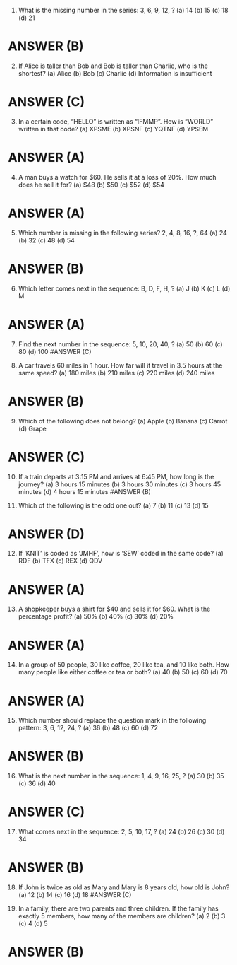 1. What is the missing number in the series: 3, 6, 9, 12, ?
(a) 14 (b) 15 (c) 18 (d) 21
# ANSWER (B)

2. If Alice is taller than Bob and Bob is taller than Charlie, who is the shortest?
(a) Alice (b) Bob (c) Charlie (d) Information is insufficient
 # ANSWER (C)

3. In a certain code, “HELLO” is written as “IFMMP”. How is “WORLD” written in that code?
(a) XPSME (b) XPSNF (c) YQTNF (d) YPSEM
# ANSWER (A)

4. A man buys a watch for $60. He sells it at a loss of 20%. How much does he sell it for?
(a) $48 (b) $50 (c) $52 (d) $54
# ANSWER (A)

5. Which number is missing in the following series? 2, 4, 8, 16, ?, 64
(a) 24 (b) 32 (c) 48 (d) 54
# ANSWER (B)

6. Which letter comes next in the sequence: B, D, F, H, ?
(a) J (b) K (c) L (d) M
# ANSWER (A)

7. Find the next number in the sequence: 5, 10, 20, 40, ?
(a) 50 (b) 60 (c) 80 (d) 100
#ANSWER (C)

8. A car travels 60 miles in 1 hour. How far will it travel in 3.5 hours at the same speed?
(a) 180 miles (b) 210 miles (c) 220 miles (d) 240 miles
# ANSWER (B)

9. Which of the following does not belong?
(a) Apple (b) Banana (c) Carrot (d) Grape
# ANSWER (C)

10. If a train departs at 3:15 PM and arrives at 6:45 PM, how long is the journey?
(a) 3 hours 15 minutes (b) 3 hours 30 minutes (c) 3 hours 45 minutes (d) 4 hours 15 minutes
#ANSWER (B)

11. Which of the following is the odd one out?
(a) 7 (b) 11 (c) 13 (d) 15
# ANSWER (D)

12. If ‘KNIT’ is coded as ‘JMHF’, how is ‘SEW’ coded in the same code?
(a) RDF (b) TFX (c) REX (d) QDV
# ANSWER (A)

13. A shopkeeper buys a shirt for $40 and sells it for $60. What is the percentage profit?
(a) 50% (b) 40% (c) 30% (d) 20%
# ANSWER (A)

14. In a group of 50 people, 30 like coffee, 20 like tea, and 10 like both. How many people like either coffee or tea or both?
(a) 40 (b) 50 (c) 60 (d) 70
# ANSWER (A)

15. Which number should replace the question mark in the following pattern: 3, 6, 12, 24, ?
(a) 36 (b) 48 (c) 60 (d) 72
# ANSWER (B)

16. What is the next number in the sequence: 1, 4, 9, 16, 25, ?
(a) 30 (b) 35 (c) 36 (d) 40
# ANSWER (C)

17. What comes next in the sequence: 2, 5, 10, 17, ?
(a) 24 (b) 26 (c) 30 (d) 34
# ANSWER (B)

18. If John is twice as old as Mary and Mary is 8 years old, how old is John?
(a) 12 (b) 14 (c) 16 (d) 18
#ANSWER (C)

19. In a family, there are two parents and three children. If the family has exactly 5 members, how many of the members are children?
(a) 2 (b) 3 (c) 4 (d) 5
# ANSWER (B)